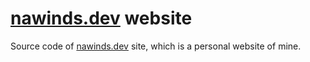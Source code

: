 # <a href="https://nawinds.dev">nawinds.dev</a> website
Source code of <a href="https://nawinds.dev">nawinds.dev</a> site, which is a personal website of mine.
